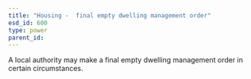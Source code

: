 ```yaml
---
title: "Housing -  final empty dwelling management order"
esd_id: 600
type: power
parent_id:  
---
```


A local authority may make a final empty dwelling management order in certain circumstances.


